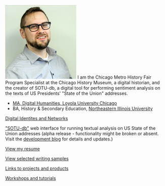 <link rel="shortcut icon" type="image/x-icon" href="tm-icon.png">

![headshot of Tyler Monaghan](/img/biopic2.png "headshot")
I am the Chicago Metro History Fair Program Specialist at the Chicago History Museum, a digital historian, and the creator of SOTU-db, a digital tool for performing sentiment analysis on the texts of US Presidents' "State of the Union" addresses.

- [MA, Digital Humanities, Loyola University Chicago](https://luc.edu/ctsdh/academics/maindigitalhumanities/)
- BA, History & Secondary Education, [Northeastern Illinois University](https://www.neiu.edu/)

[Digital Identites and Networks](docs/digital-identities.md)

["SOTU-db"](www.sotu-db.com) web interface for running textual analysis on US State of the Union addresses (alpha release - functionality might be broken or absent. Visit the [development blog](blog.sotu-db.com) for details and updates.)

[View my resume](docs/TMonaghan-Resume.pdf)

[View selected writing samples](/samples/samples.md)

[Links to projects and products](/samples/links.md)

[Workshops and tutorials](/docs/workshops.md)
